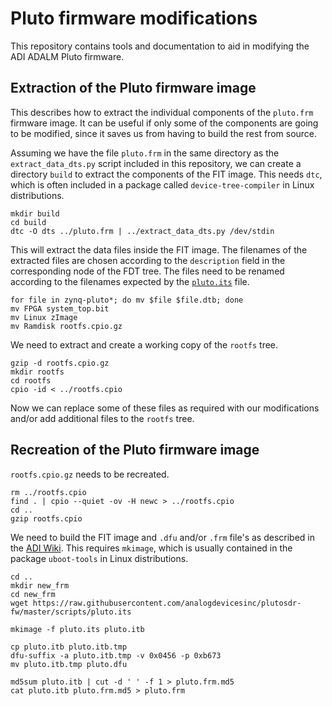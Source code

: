 # Pluto firmware modifications

This repository contains tools and documentation to aid in modifying the ADI
ADALM Pluto firmware.

## Extraction of the Pluto firmware image

This describes how to extract the individual components of the `pluto.frm`
firmware image. It can be useful if only some of the components are going to be
modified, since it saves us from having to build the rest from source.

Assuming we have the file `pluto.frm` in the same directory as the
`extract_data_dts.py` script included in this repository, we can create a
directory `build` to extract the components of the FIT image. This needs `dtc`,
which is often included in a package called `device-tree-compiler` in Linux
distributions.

```
mkdir build
cd build
dtc -O dts ../pluto.frm | ../extract_data_dts.py /dev/stdin
```

This will extract the data files inside the FIT image. The filenames of the
extracted files are chosen according to the `description` field in the
corresponding node of the FDT tree. The files need to be renamed according to the
filenames expected by the
[`pluto.its`](https://github.com/analogdevicesinc/plutosdr-fw/blob/master/scripts/pluto.its)
file.

```
for file in zynq-pluto*; do mv $file $file.dtb; done
mv FPGA system_top.bit
mv Linux zImage
mv Ramdisk rootfs.cpio.gz
```

We need to extract and create a working copy of the `rootfs` tree.

```
gzip -d rootfs.cpio.gz
mkdir rootfs
cd rootfs
cpio -id < ../rootfs.cpio
```

Now we can replace some of these files as required with our modifications and/or add additional files to the `rootfs` tree.

## Recreation of the Pluto firmware image

`rootfs.cpio.gz` needs to be recreated.

```
rm ../rootfs.cpio
find . | cpio --quiet -ov -H newc > ../rootfs.cpio
cd ..
gzip rootfs.cpio
```

We need to build the FIT image and `.dfu` and/or `.frm` file's as described in the
[ADI
Wiki](https://wiki.analog.com/university/tools/pluto/building_the_image#build_multi_component_fit_image_flattened_image_tree).
This requires `mkimage`, which is usually contained in the package `uboot-tools` in Linux distributions.

```
cd ..
mkdir new_frm
cd new_frm
wget https://raw.githubusercontent.com/analogdevicesinc/plutosdr-fw/master/scripts/pluto.its

mkimage -f pluto.its pluto.itb

cp pluto.itb pluto.itb.tmp
dfu-suffix -a pluto.itb.tmp -v 0x0456 -p 0xb673
mv pluto.itb.tmp pluto.dfu

md5sum pluto.itb | cut -d ' ' -f 1 > pluto.frm.md5
cat pluto.itb pluto.frm.md5 > pluto.frm
```
